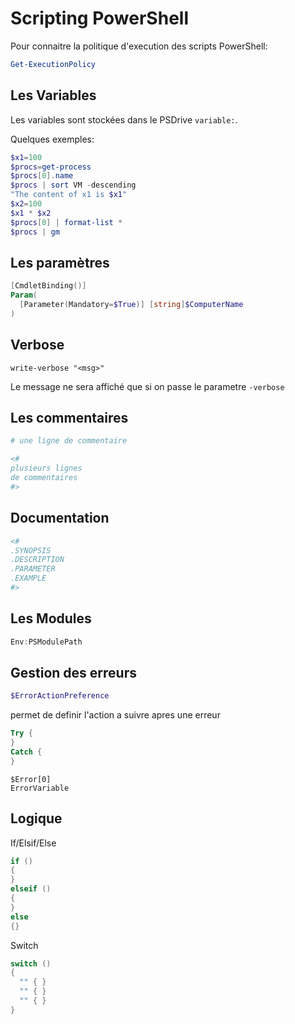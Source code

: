 # Scripting PowerShell

Pour connaitre la politique d'execution des scripts PowerShell:
```PowerShell
Get-ExecutionPolicy
```

## Les Variables

Les variables sont stockées dans le PSDrive `variable:`.

Quelques exemples:
```PowerShell
$x1=100
$procs=get-process
$procs[0].name
$procs | sort VM -descending
"The content of x1 is $x1"
$x2=100
$x1 * $x2
$procs[0] | format-list *
$procs | gm
```


## Les paramètres

```PowerShell
[CmdletBinding()]
Param(
  [Parameter(Mandatory=$True)] [string]$ComputerName
)
```


## Verbose

```
write-verbose "<msg>"
```
Le message <msg> ne sera affiché que si on passe le parametre `-verbose`


## Les commentaires

```PowerShell
# une ligne de commentaire

<#
plusieurs lignes
de commentaires
#>
```


## Documentation

```PowerShell
<#
.SYNOPSIS
.DESCRIPTION
.PARAMETER
.EXAMPLE
#>
```

## Les Modules

```PowerShell
Env:PSModulePath
```

## Gestion des erreurs

```PowerShell
$ErrorActionPreference
```
permet de definir l'action a suivre apres une erreur

```PowerShell
Try {
} 
Catch {
}
```

```
$Error[0]
ErrorVariable
```

## Logique

If/Elsif/Else
```PowerShell
if ()
{
}
elseif ()
{
}
else
{}
```

Switch
```PowerShell
switch ()
{
  "" { }
  "" { }
  "" { }
}
```
